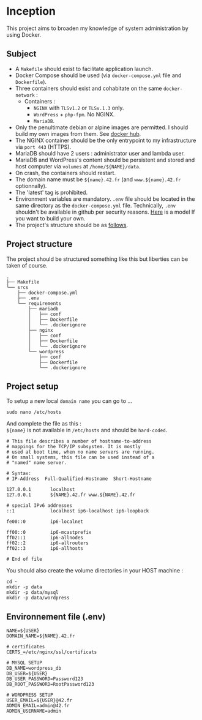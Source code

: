 
# Inception

This project aims to broaden my knowledge of system administration by using Docker.

## Subject

- A `Makefile` should exist to facilitate application launch.
- Docker Compose should be used (via `docker-compose.yml` file and `Dockerfile`).
- Three containers should exist and cohabitate on the same `docker-network` :
    - Containers :
        - `NGINX` with `TLSv1.2` or `TLSv.1.3` only.
        - `WordPress` + `php-fpm`. No NGINX.
        - `MariaDB`.
- Only the penultimate debian or alpine images are permitted. I should build my own images from them. See [docker hub](https://hub.docker.com/).
- The NGINX container should be the only entrypoint to my infrastructure via `port 443` (HTTPS).
- MariaDB should have 2 users : administrator user and lambda user.
- MariaDB and WordPress's content should be persistent and stored and host computer via `volumes` at `/home/${NAME}/data`.
- On crash, the containers should restart.
- The domain name must be `${name}.42.fr` (and `www.${name}.42.fr` optionnally).
- The 'latest' tag is prohibited.
- Environment variables are mandatory. `.env` file should be located in the same directory as the `docker-compose.yml` file. Technically, `.env` shouldn't be available in github per security reasons. [Here](#environnement-file-env) is a model If you want to build your own.
- The project's structure should be as [follows](#project-structure).

## Project structure

The project should be structured something like this but liberties can be taken of course.

```
.
├── Makefile
└── srcs
    ├── docker-compose.yml
    ├── .env
    └── requirements
        ├── mariadb
        │   ├── conf
        │   ├── Dockerfile
        │   └── .dockerignore
        ├── nginx
        │   ├── conf
        │   ├── Dockerfile
        │   └── .dockerignore
        └── wordpress
            ├── conf
            ├── Dockerfile
            └── .dockerignore
```

## Project setup

To setup a new local `domain name` you can go to ...

```sudo nano /etc/hosts```

And complete the file as this :     
`${name}` is not available in `/etc/hosts` and should be `hard-coded`.

```
# This file describes a number of hostname-to-address
# mappings for the TCP/IP subsystem. It is mostly
# used at boot time, when no name servers are running.
# On small systems, this file can be used instead of a
# "named" name server.

# Syntax:
# IP-Address  Full-Qualified-Hostname  Short-Hostname

127.0.0.1       localhost
127.0.0.1       ${NAME}.42.fr www.${NAME}.42.fr

# special IPv6 addresses
::1             localhost ip6-localhost ip6-loopback

fe00::0         ip6-localnet

ff00::0         ip6-mcastprefix
ff02::1         ip6-allnodes
ff02::2         ip6-allrouters
ff02::3         ip6-allhosts

# End of file
```

You should also create the volume directories in your HOST machine :

```
cd ~
mkdir -p data
mkdir -p data/mysql
mkdir -p data/wordpress
```

## Environnement file (.env)

```
NAME=${USER}
DOMAIN_NAME=${NAME}.42.fr

# certificates
CERTS_=/etc/nginx/ssl/certificats

# MYSQL SETUP
DB_NAME=wordpress_db
DB_USER=${USER}
DB_USER_PASSWORD=Password123
DB_ROOT_PASSWORD=RootPassword123

# WORDPRESS SETUP
USER_EMAIL=${USER}@42.fr
ADMIN_EMAIL=admin@42.fr
ADMIN_USERNAME=admin
```
